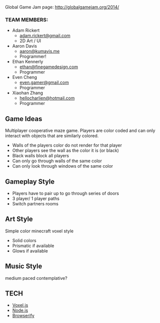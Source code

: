 Global Game Jam page: http://globalgamejam.org/2014/

### TEAM MEMBERS:

* Adam Rickert
  - adam.rickert@gmail.com
  - 2D Art / UI
* Aaron Davis
  - aaron@kumavis.me
  - Programmer!
* Ethan Kennerly
  - ethan@finegamedesign.com
  - Programmer
* Even Cheng
  - even.gamer@gmail.com
  - Programmer
* Xiaohan Zhang
  - hellocharlien@hotmail.com
  - Programmer


Game Ideas
----------
Multiplayer cooperative maze game. Players are color coded and can 
only interact with objects that are similarly colored.

- Walls of the players color do not render for that player
- Other players see the wall as the color it is (or black)
- Black walls block all players
- Can only go through walls of the same color
- Can only look through windows of the same color


Gameplay Style
----------
- Players have to pair up to go through series of doors
- 3 player/ 1 player paths
- Switch partners rooms


Art Style
----------
Simple color minecraft voxel style
- Solid colors
- Prismatic if available
- Glows if available


Music Style
----------
medium paced
contemplative?


TECH
----------
- [Voxel.js](http://voxeljs.com/)
- [Node.js](http://nodejs.org/)
- [Browserify](http://browserify.org/)
